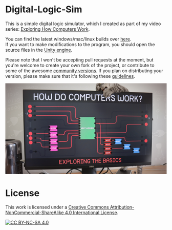 # Digital-Logic-Sim
This is a simple digital logic simulator, which I created as part of my video series: [Exploring How Computers Work](https://www.youtube.com/playlist?list=PLFt_AvWsXl0dPhqVsKt1Ni_46ARyiCGSq).

You can find the latest windows/mac/linux builds over [here](https://sebastian.itch.io/digital-logic-sim).<br>
If you want to make modifications to the program, you should open the source files in the [Unity engine](https://unity.com/).

Please note that I won't be accepting pull requests at the moment, but you're welcome to create your own fork of the project, or contribute to some of the awesome [community versions](https://github.com/SebLague/Misc-Project-Info/blob/main/Digital-Logic-Sim/Community%20Versions.md). If you plan on distributing your version, please make sure that it's following these [guidelines](https://github.com/SebLague/Misc-Project-Info/blob/main/Digital-Logic-Sim/Fork%20Guidelines.md).

[![IMAGE ALT TEXT HERE](https://raw.githubusercontent.com/SebLague/Images/master/Exploring%20how%20computers%20work.jpg)](http://www.youtube.com/watch?v=QZwneRb-zqA)

# License
This work is licensed under a
[Creative Commons Attribution-NonCommercial-ShareAlike 4.0 International License][cc-by-nc-sa].

[![CC BY-NC-SA 4.0][cc-by-nc-sa-image]][cc-by-nc-sa]

[cc-by-nc-sa]: http://creativecommons.org/licenses/by-nc-sa/4.0/
[cc-by-nc-sa-image]: https://licensebuttons.net/l/by-nc-sa/4.0/88x31.png
[cc-by-nc-sa-shield]: https://img.shields.io/badge/License-CC%20BY--NC--SA%204.0-lightgrey.svg
